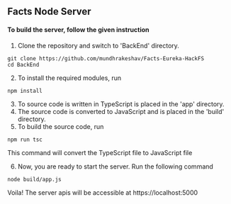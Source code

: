 ## Facts Node Server
#### To build the server, follow the given instruction

1. Clone the repository and switch to 'BackEnd' directory.
```
git clone https://github.com/mundhrakeshav/Facts-Eureka-HackFS
cd BackEnd
```
2. To install the required modules, run
```
npm install
```
3. To source code is written in TypeScript is placed in the 'app' directory.
4. The source code is converted to JavaScript and is placed in the 'build' directory.
5. To build the source code, run
```
npm run tsc
```
This command will convert the TypeScript file to JavaScript file

6. Now, you are ready to start the server. Run the following command
```
node build/app.js
```
Voila! The server apis will be accessible at https://localhost:5000
